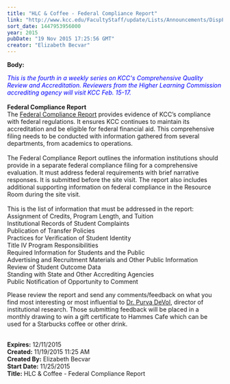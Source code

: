 ```yaml
---
title: "HLC & Coffee - Federal Compliance Report"
link: "http://www.kcc.edu/FacultyStaff/update/Lists/Announcements/DispForm.aspx?ID=2086"
sort_date: 1447953956000
year: 2015
pubDate: "19 Nov 2015 17:25:56 GMT"
creator: "Elizabeth Becvar"
---
```


<div><b>Body:</b> <div class="ExternalClassA5270EAF3F054A498F617001FCDCDBFD"><p><em style="color:blue">This is the fourth in a weekly series on KCC's Comprehensive Quality Review and Accreditation. Reviewers from the Higher Learning Commission accrediting agency will visit KCC Feb. 15-17.</em><br /><br /><strong>Federal Compliance Report</strong><br />The <a href="/FacultyStaff/update/Documents/2015%20Federal%20Compliance%20Report.pdf">Federal Compliance Report</a> provides evidence of KCC’s compliance with federal regulations. It ensures KCC continues to maintain its accreditation and be eligible for federal financial aid. This comprehensive filing needs to be conducted with information gathered from several departments, from academics to operations.  <br /><br />The Federal Compliance Report outlines the information institutions should provide in a separate federal compliance filing for a comprehensive evaluation. It must address federal requirements with brief narrative responses. It is submitted before the site visit. The report also includes additional supporting information on federal compliance in the Resource Room during the site visit. <br /><br />This is the list of information that must be addressed in the report:<br />Assignment of Credits, Program Length, and Tuition<br />Institutional Records of Student Complaints<br />Publication of Transfer Policies <br />Practices for Verification of Student Identity<br />Title IV Program Responsibilities<br />Required Information for Students and the Public<br />Advertising and Recruitment Materials and Other Public Information<br />Review of Student Outcome Data<br />Standing with State and Other Accrediting Agencies<br />Public Notification of Opportunity to Comment<br /></p></div>
<p><a href="mailto:pdevol@kcc.edu"><img src="/FacultyStaff/update/PublishingImages/feedback1.gif" alt="" style="vertical-align:auto;float:right;margin:5px" /></a>Please review the report and send any comments/feedback on what you find most interesting or most influential to <a href="mailto:pdevol@kcc.edu">Dr. Purva DeVol</a>, director of institutional research. Those submitting feedback will be placed in a monthly drawing to win a gift certificate to Hammes Cafe which can be used for a Starbucks coffee or other drink.<br /></p>
<div> </div>
</div>
<div><b>Expires:</b> 12/11/2015</div>
<div><b>Created:</b> 11/19/2015 11:25 AM</div>
<div><b>Created By:</b> Elizabeth Becvar</div>
<div><b>Start Date:</b> 11/25/2015</div>
<div><b>Title:</b> HLC &amp; Coffee - Federal Compliance Report</div>
